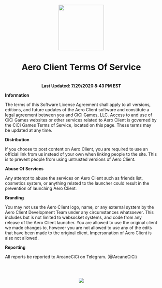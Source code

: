 <!DOCTYPE html>
<html>

<p align="center">
    <img src="https://i.imgur.com/e4Au1VM.png" width="150" height="150"/>
    <h1 align="center">Aero Client Terms Of Service</h1>
    <p align="center">
    <br>
    <strong>Last Updated: 7/29/2020 8:43 PM EST</strong>
    </p>
</p>

<strong>Information</strong>

<p>The terms of this Software License Agreement shall apply to all versions, editions, and future updates of the Aero Client software and constitute a legal agreement between you and CiCi Games, LLC. Access to and use of CiCi Games websites or other services related to Aero Client is governed by the CiCi Games Terms of Service, located on this page. These terms may be updated at any time.</p>

<strong>Distribution</strong>

<p>If you choose to post content on Aero Client, you are required to use an official link from us instead of your own when linking people to the site. This is to prevent people from using untrusted versions of Aero Client.</p>

<strong>Abuse Of Services</strong>

<p>Any attempt to abuse the services on Aero Client such as friends list, cosmetics system, or anything related to the launcher could result in the prevention of launching Aero Client.</p>

<strong>Branding</strong>

<p>You may not use the Aero Client logo, name, or any external system by the Aero Client Development Team under any circumstances whatsoever. This includes but is not limited to websocket systems, and code from any release of the Aero Client launcher. You are allowed to use the original client we made changes to, however you are not allowed to use any of the edits that have been made to the original client. Impersonation of Aero Client is also not allowed.</p>

<strong>Reporting</strong>

<p>All reports be reported to ArcaneCiCi on Telegram. (@ArcaneCiCi)</p>
<br>
<br>
<p align="center">
    <a href="https://github.com/Aero-Client/Privacy-Policy">
    <img src="https://raw.githubusercontent.com/Aero-Client/Aero-Client.github.io/master/button.png">
    </a>
</p>
</html>
